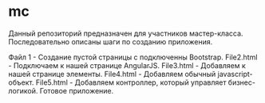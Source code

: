 # mc

Данный репозиторий предназначен для участников мастер-класса. Последовательно описаны шаги по созданию приложения.

Файл 1 - Создание пустой страницы с подключенны Bootstrap.
File2.html - Подключаем к нашей странице AngularJS. 
File3.html - Добавляем к нашей странице элементы.
File4.html - Добавляем обычный javascript-объект.
File5.html - Добавляем контроллер, который управляет бизнес-логикой. Готовое приложение.

